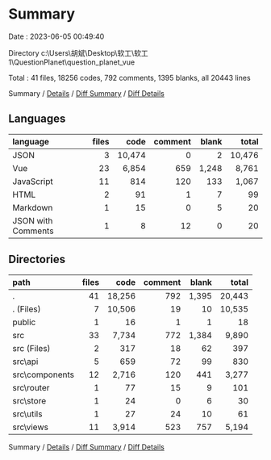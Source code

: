# Summary

Date : 2023-06-05 00:49:40

Directory c:\\Users\\胡斌\\Desktop\\软工\\软工1\\QuestionPlanet\\question_planet_vue

Total : 41 files,  18256 codes, 792 comments, 1395 blanks, all 20443 lines

Summary / [Details](details.md) / [Diff Summary](diff.md) / [Diff Details](diff-details.md)

## Languages
| language | files | code | comment | blank | total |
| :--- | ---: | ---: | ---: | ---: | ---: |
| JSON | 3 | 10,474 | 0 | 2 | 10,476 |
| Vue | 23 | 6,854 | 659 | 1,248 | 8,761 |
| JavaScript | 11 | 814 | 120 | 133 | 1,067 |
| HTML | 2 | 91 | 1 | 7 | 99 |
| Markdown | 1 | 15 | 0 | 5 | 20 |
| JSON with Comments | 1 | 8 | 12 | 0 | 20 |

## Directories
| path | files | code | comment | blank | total |
| :--- | ---: | ---: | ---: | ---: | ---: |
| . | 41 | 18,256 | 792 | 1,395 | 20,443 |
| . (Files) | 7 | 10,506 | 19 | 10 | 10,535 |
| public | 1 | 16 | 1 | 1 | 18 |
| src | 33 | 7,734 | 772 | 1,384 | 9,890 |
| src (Files) | 2 | 317 | 18 | 62 | 397 |
| src\\api | 5 | 659 | 72 | 99 | 830 |
| src\\components | 12 | 2,716 | 120 | 441 | 3,277 |
| src\\router | 1 | 77 | 15 | 9 | 101 |
| src\\store | 1 | 24 | 0 | 6 | 30 |
| src\\utils | 1 | 27 | 24 | 10 | 61 |
| src\\views | 11 | 3,914 | 523 | 757 | 5,194 |

Summary / [Details](details.md) / [Diff Summary](diff.md) / [Diff Details](diff-details.md)